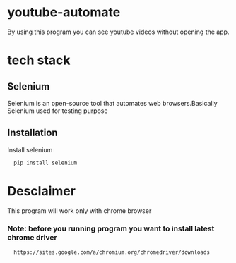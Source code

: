 # youtube-automate

By using this program you can see youtube videos without opening the app.

# tech stack

## Selenium

Selenium is an open-source tool that automates web browsers.Basically Selenium used for testing purpose

## Installation

Install selenium

```bash
  pip install selenium
```
    
# Desclaimer
This program will work only with chrome browser

### Note: before you running program you want to install latest chrome driver

```bash
  https://sites.google.com/a/chromium.org/chromedriver/downloads
```

